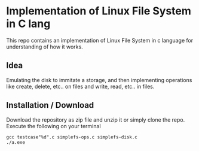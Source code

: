 # Implementation of Linux File System in C lang
This repo contains an implementation of Linux File System in c language for understanding of how it works.

## Idea
Emulating the disk to immitate a storage, and then implementing operations like create, delete, etc.. on files and write, read, etc.. in files.

## Installation / Download
Download the repository as zip file and unzip it or simply clone the repo. 
Execute the following on your terminal 
```
gcc testcase"%d".c simplefs-ops.c simplefs-disk.c
./a.exe
```
